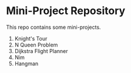 # Mini-Project Repository
This repo contains some mini-projects.
1. Knight's Tour
2. N Queen Problem
3. Dijkstra Flight Planner
4. Nim
5. Hangman

